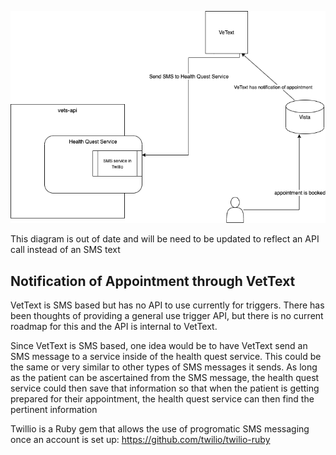 
![Diagram](assets/sms-trigger.png)

This diagram is out of date and will be need to be updated to reflect an API call instead of an SMS text

## Notification of Appointment through VetText

VetText is SMS based but has no API to use currently for triggers. There has been thoughts of providing a general use trigger API, but there is no current roadmap for this and the API is internal to VetText. 

Since VetText is SMS based, one idea would be to have VetText send an SMS message to a service inside of the health quest service. This could be the same or very similar to other types of SMS messages it sends. As long as the patient can be ascertained from the SMS message, the health quest service could then save that information so that when the patient is getting prepared for their appointment, the health quest service can then find the pertinent information 

Twillio is a Ruby gem that allows the use of progromatic SMS messaging once an account is set up: https://github.com/twilio/twilio-ruby
